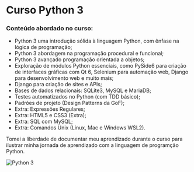 # Curso Python 3

### Conteúdo abordado no curso:

- Python 3 uma introdução sólida à linguagem Python, com ênfase na lógica de programação;
- Python 3 abordagem na programação procedural e funcional;
- Python 3 avançado programação orientada a objetos;
- Exploração de módulos Python essenciais, como PySide6 para criação de interfaces gráficas com Qt 6, Selenium para automação web, Django para desenvolvimento web e muito mais;
- Django para criação de sites e APIs;
- Bases de dados relacionais: SQLite3, MySQL e MariaDB;
- Testes automatizados no Python (com TDD básico);
- Padrões de projeto (Design Patterns da GoF);
- Extra: Expressões Regulares;
- Extra: HTML5 e CSS3 (Extra);
- Extra: SQL com MySQL;
- Extra: Comandos Unix (Linux, Mac e Windows WSL2).

Tomei a liberdade de documentar meu aprendizado durante o curso para ilustrar
minha jornada de aprendizado com a linguagem de programção Python.


![Python 3](https://i2.wp.com/www.realmicentral.com/wp-content/uploads/2021/04/Python.png?zoom=2&resize=750%2C375&ssl=1)


